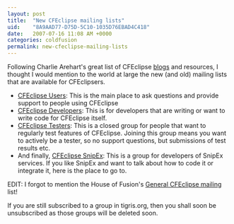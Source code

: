 ```yaml
---
layout: post
title:  "New CFEclipse mailing lists"
uid:	"8A9AAD77-D75D-5C10-1035D76EBAD4C418"
date:   2007-07-16 11:08 AM +0000
categories: coldfusion
permalink: new-cfeclipse-mailing-lists
---
```

Following Charlie Arehart's great list of CFEclipse <a href="http://carehart.org/blog/client/index.cfm/2007/7/10/come_read_70_CFEclipse_bloggers" title="Come read over 70 CFEclipse bloggers - Part 1 - Charlie Arehart's Blog">blogs</a> and resources, I thought I would mention to the world at large the new (and old) mailing lists that are available for CFEclipsers.


<ul>
	<li><a href="http://groups.google.com/group/cfeclipse-users" title="CFEclipse Users |
	  Google Groups">CFEclipse Users</a>: This is the main place to ask questions and provide support to people using CFEclipse</li>
	<li><a href="http://groups.google.com/group/cfeclipse-dev" title="CFEclipse Developers |
	  Google Groups">CFEclipse Developers</a>: This is for developers that are writing or want to write code for CFEclipse itself.</li>
	<li><a href="http://groups.google.com/group/cfeclipse-testers">CFEclipse Testers</a>: This is a closed group for people that want to regularly test features of CFEclipse. Joining this group means you want to actively be a tester, so no support questions, but submissions of test results etc.</li>
	<li>And finally, <a href="http://groups.google.com/group/cfeclipse-snipex" title="CFEclipse Snipex |
	  Google Groups">CFEclipse SnipEx</a>: This is a group for developers of SnipEx services. If you like SnipEx and want to talk about how to code it or integrate it, here is the place to go to.</li>
</ul>

EDIT: 
I forgot to mention the House of Fusion's <a href="http://www.houseoffusion.com/groups/cfeclipse/">General CFEclipse mailing</a> list! 

If you are still subscribed to a group in tigris.org, then you shall soon be unsubscribed as those groups will be deleted soon.